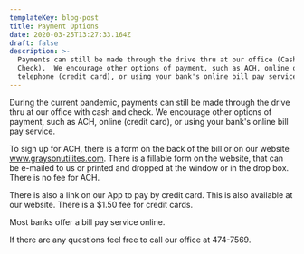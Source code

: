 ```yaml
---
templateKey: blog-post
title: Payment Options
date: 2020-03-25T13:27:33.164Z
draft: false
description: >-
  Payments can still be made through the drive thru at our office (Cash or
  Check).  We encourage other options of payment, such as ACH, online or
  telephone (credit card), or using your bank's online bill pay service.
---
```

During the current pandemic, payments can still be made through the drive thru at our office with cash and check.  We encourage other options of payment, such as ACH, online (credit card), or using your bank's online bill pay service.

To sign up for ACH, there is a form on the back of the bill or on our website www.graysonutilites.com. There is a fillable form on the website, that can be e-mailed to us or printed and dropped at the window or in the drop box.  There is no fee for ACH.

There is also a link on our App to pay by credit card.  This is also available at our website. There is a $1.50 fee for credit cards.

Most banks offer a bill pay service online.  

If there are any questions feel free to call our office at 474-7569.
